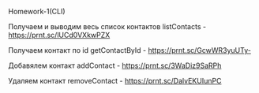 Homework-1(CLI)

Получаем и выводим весь список контактов
listContacts - https://prnt.sc/lUCd0VXkwPZX

Получаем контакт по id
getContactById - https://prnt.sc/GcwWR3yuUTy-

Добавялем контакт
addContact - https://prnt.sc/3WaDiz9SaRPh

Удаляем контакт
removeContact - https://prnt.sc/DalvEKUIunPC